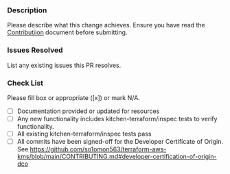 ### Description

Please describe what this change achieves. Ensure you have read the [Contributiion](https://github.com/so1omon563/terraform-aws-kms/blob/main/CONTRIBUTING.md) document before submitting.

### Issues Resolved

List any existing issues this PR resolves.

### Check List
Please fill box or appropriate ([x]) or mark N/A.
- [ ] Documentation provided or updated for resources
- [ ] Any new functionality includes kitchen-terraform/inspec tests to verify functionality.
- [ ] All existing kitchen-terraform/inspec tests pass
- [ ] All commits have been signed-off for the Developer Certificate of Origin. See <https://github.com/so1omon563/terraform-aws-kms/blob/main/CONTRIBUTING.md#developer-certification-of-origin-dco>
